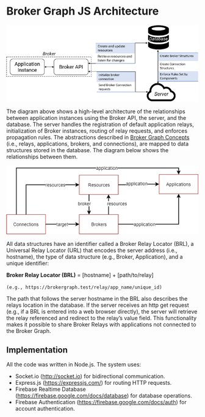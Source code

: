 # Broker Graph JS Architecture

![Architecture](img/Architecture.png)

The diagram above shows a high-level architecture of the relationships between application instances using the Broker API, the server, and the database. The server handles the registration of default application relays, initialization of Broker instances, routing of relay requests, and enforces propagation rules. The abstractions described in [Broker Graph Concepts](CONCEPTS.md) (i.e., relays, applications, brokers, and connections), are mapped to data structures stored in the database. The diagram below shows the relationships between them.

![Strucure Relationships](img/StructureRelationships.png)

All data structures have an identifier called a Broker Relay Locator (BRL), a Universal Relay Locator (URL) that encodes the server address (i.e., hostname), the type of data structure (e.g., Broker, Application), and a unique identifier:

**Broker Relay Locator (BRL)** = [hostname] + [path/to/relay]

`(e.g., https://brokergraph.test/relay/app_name/unique_id)`

The path that follows the server hostname in the BRL also describes the relays location in the database. If the server receives an http get request (e.g., if a BRL is entered into a web browser directly), the server will retrieve the relay referenced and redirect to the relay’s value field. This functionality makes it possible to share Broker Relays with applications not connected to the Broker Graph.

## Implementation

All the code was written in Node.js. The system uses:

- Socket.io (http://socket.io) for bidirectional communication.
- Express.js (https://expressjs.com/) for routing HTTP requests.
- Firebase Realtime Database (https://firebase.google.com/docs/database) for database operations.
- Firebase Authentication (https://firebase.google.com/docs/auth) for account authentication.